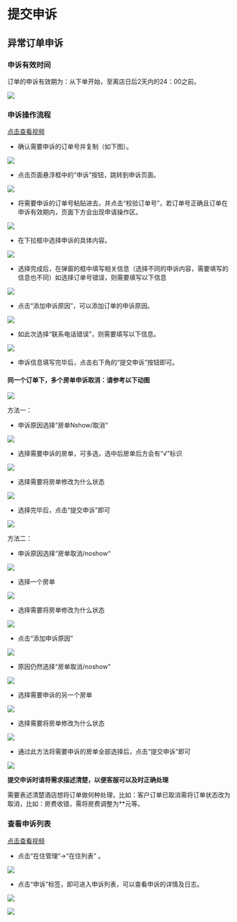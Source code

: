 # 提交申诉

## 异常订单申诉

### 申诉有效时间

订单的申诉有效期为：从下单开始，至离店日后2天内的24：00之前。

![](../../.gitbook/assets/image%20%28862%29.png)

### 申诉操作流程

[点击查看视频](http://crs-pms-vidio.oss-cn-beijing.aliyuncs.com/%E5%A4%9C%E5%AE%A1-%E6%8F%90%E4%BA%A4%E7%94%B3%E8%AF%89.mp4)

* 确认需要申诉的订单号并复制（如下图）。

![](../../.gitbook/assets/image%20%28535%29.png)

* 点击页面悬浮框中的“申诉”按钮，跳转到申诉页面。

![](../../.gitbook/assets/image%20%28406%29.png)

* 将需要申诉的订单号粘贴进去，并点击“校验订单号”，若订单号正确且订单在申诉有效期内，页面下方会出现申请操作区。

![](../../.gitbook/assets/image%20%28384%29.png)

* 在下拉框中选择申诉的具体内容。

![](../../.gitbook/assets/image%20%28166%29.png)

* 选择完成后，在弹窗的框中填写相关信息（选择不同的申诉内容，需要填写的信息也不同）如选择订单号错误，则需要填写以下信息

![](../../.gitbook/assets/image%20%28442%29.png)

* 点击“添加申诉原因”，可以添加订单的申诉原因。

![](../../.gitbook/assets/image%20%2836%29.png)

* 如此次选择“联系电话错误”，则需要填写以下信息。

![](../../.gitbook/assets/image%20%28237%29.png)

* 申诉信息填写完毕后，点击右下角的“提交申诉”按钮即可。

#### 同一个订单下，多个房单申诉取消：请参考以下动图

![](../../.gitbook/assets/tong-yi-ding-dan-duo-fang-dan-shen-su%20%281%29.gif)

方法一：

* 申诉原因选择“房单Nshow/取消“

![](../../.gitbook/assets/image%20%2880%29.png)

* 选择需要申诉的房单，可多选，选中后房单后方会有“√”标识

![](../../.gitbook/assets/image%20%28517%29.png)

* 选择需要将房单修改为什么状态

![](../../.gitbook/assets/image%20%28106%29.png)

* 选择完毕后，点击“提交申诉”即可

![](../../.gitbook/assets/image%20%28383%29.png)

方法二：

* 申诉原因选择“房单取消/noshow“

![](../../.gitbook/assets/image%20%2880%29.png)

* 选择一个房单

![](../../.gitbook/assets/image%20%28554%29.png)

* 选择需要将房单修改为什么状态

![](../../.gitbook/assets/image%20%28106%29.png)

* 点击“添加申诉原因”

![](../../.gitbook/assets/image%20%28362%29.png)

* 原因仍然选择“房单取消/noshow”

![](../../.gitbook/assets/image%20%28636%29.png)

* 选择需要申诉的另一个房单

![](../../.gitbook/assets/image%20%28206%29.png)

* 选择需要将房单修改为什么状态

![](../../.gitbook/assets/image%20%28783%29.png)

* 通过此方法将需要申诉的房单全部选择后，点击“提交申诉”即可

![](../../.gitbook/assets/image%20%28527%29.png)



**提交申诉时请将需求描述清楚，以便客服可以及时正确处理**

需要表述清楚酒店想将订单做何种处理，比如：客户订单已取消需将订单状态改为取消，比如：房费收错，需将房费调整为\*\*元等。

### 查看申诉列表

[点击查看视频](http://crs-pms-vidio.oss-cn-beijing.aliyuncs.com/%E5%A4%9C%E5%AE%A1-%E6%9F%A5%E7%9C%8B%E7%94%B3%E8%AF%89%E5%88%97%E8%A1%A8.mp4)

* 点击“在住管理”→“在住列表” 。

![](../../.gitbook/assets/image%20%28189%29.png)

* 点击“申诉”标签，即可进入申诉列表，可以查看申诉的详情及日志。

![](../../.gitbook/assets/image%20%28676%29.png)

![](../../.gitbook/assets/image%20%28381%29.png)

